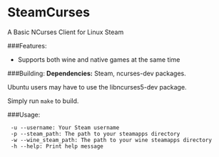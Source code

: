 # SteamCurses
A Basic NCurses Client for Linux Steam

###Features:
- Supports both wine and native games at the same time

###Building:
**Dependencies:** Steam, ncurses-dev packages.

Ubuntu users may have to use the libncurses5-dev package.

Simply run ```make``` to build.

###Usage:
```
 -u --username: Your Steam username
 -p --steam_path: The path to your steamapps directory
 -w --wine_steam_path: The path to your wine steamapps directory
 -h --help: Print help message
```
